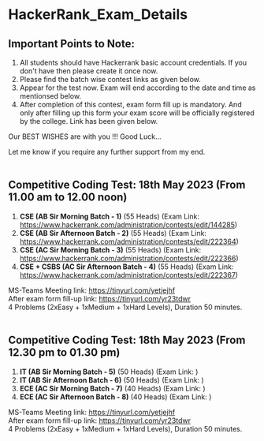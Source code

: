 # HackerRank_Exam_Details

## Important Points to Note:
1. All students should have Hackerrank basic account credentials. If you don't have then please create it once now.
2. Please find the batch wise contest links as given below.
3. Appear for the test now. Exam will end according to the date and time as mentionsed below.
4. After completion of this contest, exam form fill up is mandatory. And only after filling up this form your exam score will be officially registered by the college. Link has been given below.

Our BEST WISHES are with you !!!
Good Luck...

Let me know if you require any further support from my end.
<br><br>
## Competitive Coding Test: 18th May 2023 (From 11.00 am to 12.00 noon)
1. **CSE (AB Sir Morning Batch - 1)** (55 Heads) (Exam Link: https://www.hackerrank.com/administration/contests/edit/144285)
2. **CSE (AB Sir Afternoon Batch - 2)** (55 Heads) (Exam Link: https://www.hackerrank.com/administration/contests/edit/222364)
3. **CSE (AC Sir Morning Batch - 3)** (55 Heads) (Exam Link: https://www.hackerrank.com/administration/contests/edit/222366)
4. **CSE + CSBS (AC Sir Afternoon Batch - 4)** (55 Heads) (Exam Link: https://www.hackerrank.com/administration/contests/edit/222367) 

MS-Teams Meeting link: https://tinyurl.com/yetjejhf<br>
After exam form fill-up link: https://tinyurl.com/yr23tdwr<br>
4 Problems (2xEasy + 1xMedium + 1xHard Levels), Duration 50 minutes.
<br><br>
## Competitive Coding Test: 18th May 2023 (From 12.30 pm to 01.30 pm)
1. **IT (AB Sir Morning Batch - 5)** (50 Heads) (Exam Link: )
2. **IT (AB Sir Afternoon Batch - 6)** (50 Heads) (Exam Link: )
3. **ECE (AC Sir Morning Batch - 7)** (40 Heads) (Exam Link: )
4. **ECE (AC Sir Afternoon Batch - 8)** (40 Heads) (Exam Link: )

MS-Teams Meeting link: https://tinyurl.com/yetjejhf<br>
After exam form fill-up link: https://tinyurl.com/yr23tdwr<br>
4 Problems (2xEasy + 1xMedium + 1xHard Levels), Duration 50 minutes.
